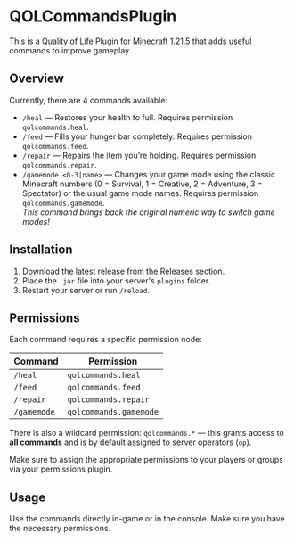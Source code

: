 # QOLCommandsPlugin  
This is a Quality of Life Plugin for Minecraft 1.21.5 that adds useful commands to improve gameplay.

## Overview  
Currently, there are 4 commands available:

- `/heal` — Restores your health to full. Requires permission `qolcommands.heal`.  
- `/feed` — Fills your hunger bar completely. Requires permission `qolcommands.feed`.  
- `/repair` — Repairs the item you’re holding. Requires permission `qolcommands.repair`.  
- `/gamemode <0-3|name>` — Changes your game mode using the classic Minecraft numbers (0 = Survival, 1 = Creative, 2 = Adventure, 3 = Spectator) or the usual game mode names. Requires permission `qolcommands.gamemode`.  
  *This command brings back the original numeric way to switch game modes!*

## Installation  
1. Download the latest release from the Releases section.  
2. Place the `.jar` file into your server's `plugins` folder.  
3. Restart your server or run `/reload`.  

## Permissions  
Each command requires a specific permission node:

| Command      | Permission              |  
|--------------|-------------------------|  
| `/heal`      | `qolcommands.heal`       |  
| `/feed`      | `qolcommands.feed`       |  
| `/repair`    | `qolcommands.repair`     |  
| `/gamemode`  | `qolcommands.gamemode`   |  

There is also a wildcard permission: `qolcommands.*` — this grants access to **all commands** and is by default assigned to server operators (`op`).

Make sure to assign the appropriate permissions to your players or groups via your permissions plugin.

## Usage  
Use the commands directly in-game or in the console. Make sure you have the necessary permissions.
